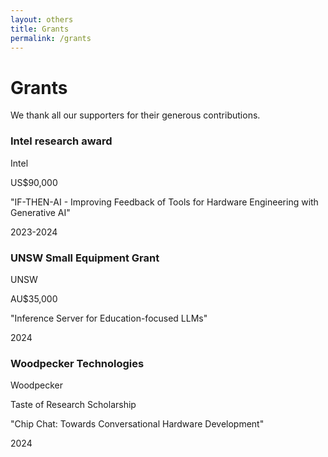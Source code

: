 ```yaml
---
layout: others
title: Grants
permalink: /grants
---
```



# Grants

We thank all our supporters for their generous contributions.

<div class="papers-container">
    <div class="paper">
        <h3>Intel research award</h3>
        <p class="authors">Intel</p>
        <p>US$90,000</p>
        <p>"IF-THEN-AI - Improving Feedback of Tools for Hardware Engineering with Generative AI"</p>
        <span class="year">2023-2024</span>
    </div>
</div>


<div class="papers-container">
    <div class="paper">
        <h3>UNSW Small Equipment Grant</h3>
        <p class="authors">UNSW</p>
        <p>AU$35,000</p>
        <p>"Inference Server for Education-focused LLMs"</p>
        <span class="year">2024</span>
    </div>
</div>

<div class="papers-container">
    <div class="paper">
        <h3>Woodpecker Technologies</h3>
        <p class="authors">Woodpecker</p>
        <p>Taste of Research Scholarship</p>
        <p>"Chip Chat: Towards Conversational Hardware Development" </p>
        <span class="year">2024</span>
    </div>
</div>
